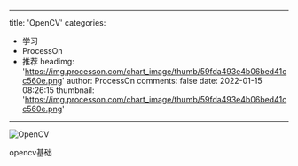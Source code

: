 
---
title: 'OpenCV'
categories: 
 - 学习
 - ProcessOn
 - 推荐
headimg: 'https://img.processon.com/chart_image/thumb/59fda493e4b06bed41cc560e.png'
author: ProcessOn
comments: false
date: 2022-01-15 08:26:15
thumbnail: 'https://img.processon.com/chart_image/thumb/59fda493e4b06bed41cc560e.png'
---

<div>   
<img class="thumb" alt="OpenCV" src="https://img.processon.com/chart_image/thumb/59fda493e4b06bed41cc560e.png" referrerpolicy="no-referrer">
<p>opencv基础</p>  
</div>
            